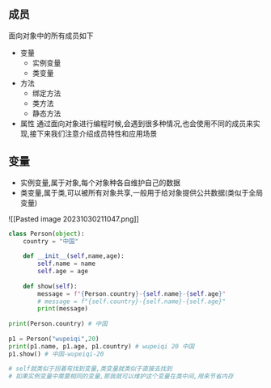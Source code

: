 ## 成员

面向对象中的所有成员如下
- 变量
	- 实例变量
	- 类变量
- 方法
	- 绑定方法
	- 类方法
	- 静态方法
- 属性
通过面向对象进行编程时候,会遇到很多种情况,也会使用不同的成员来实现,接下来我们注意介绍成员特性和应用场景

## 变量

- 实例变量,属于对象,每个对象种各自维护自己的数据
- 类变量,属于类,可以被所有对象共享,一般用于给对象提供公共数据(类似于全局变量)

![[Pasted image 20231030211047.png]]


```python
class Person(object):  
    country = "中国"  
  
    def __init__(self,name,age):  
        self.name = name  
        self.age = age  
  
    def show(self):  
        message = f"{Person.country}-{self.name}-{self.age}"  
        # message = f"{self.country}-{self.name}-{self.age}"  
        print(message)  
  
print(Person.country) # 中国  
  
p1 = Person("wupeiqi",20)  
print(p1.name, p1.age, p1.country) # wupeiqi 20 中国  
p1.show() # 中国-wupeiqi-20  
  
# self就类似于拐着弯找到变量,类变量就类似于直接去找到  
# 如果实例变量中需要相同的变量,那我就可以维护这个变量在类中间,用来节省内存
```

